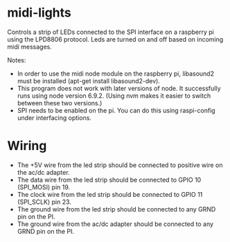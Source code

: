 # midi-lights
Controls a strip of LEDs connected to the SPI interface on a raspberry pi using the LPD8806 protocol.
Leds are turned on and off based on incoming midi messages.

Notes:
 - In order to use the midi node module on the raspberry pi, libasound2 must be installed (apt-get install libasound2-dev).
 - This program does not work with later versions of node. It successfully runs using node version 6.9.2. (Using nvm makes it easier
   to switch between these two versions.)
 - SPI needs to be enabled on the pi. You can do this using raspi-config under interfacing options.


# Wiring
* The +5V wire from the led strip should be connected to positive wire on the ac/dc adapter.
* The data wire from the led strip should be connected to GPIO 10 (SPI_MOSI) pin 19.
* The clock wire from the led strip should be connected to GPIO 11 (SPI_SCLK) pin 23.
* The ground wire from the led strip should be connected to any GRND pin on the PI.
* The ground wire from the ac/dc adapter should be connected to any GRND pin on the PI.
